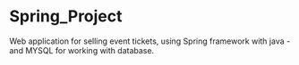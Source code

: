 # Spring_Project
Web application for selling event tickets, using Spring framework with java - and MYSQL for working with database.
